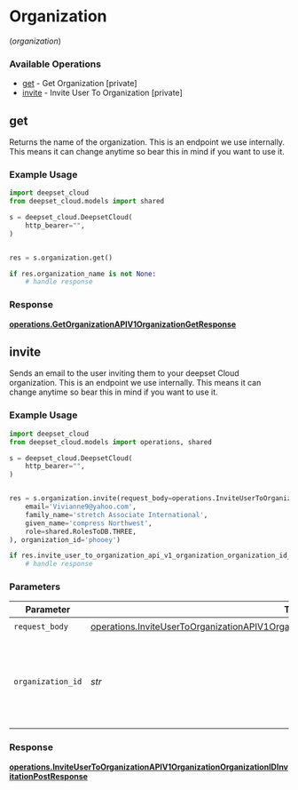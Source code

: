 # Organization
(*organization*)

### Available Operations

* [get](#get) - Get Organization [private]
* [invite](#invite) - Invite User To Organization [private]

## get

Returns the name of the organization. This is an endpoint we use internally. This means it can change anytime so bear this in mind if you want to use it.

### Example Usage

```python
import deepset_cloud
from deepset_cloud.models import shared

s = deepset_cloud.DeepsetCloud(
    http_bearer="",
)


res = s.organization.get()

if res.organization_name is not None:
    # handle response
```


### Response

**[operations.GetOrganizationAPIV1OrganizationGetResponse](../../models/operations/getorganizationapiv1organizationgetresponse.md)**


## invite

Sends an email to the user inviting them to your deepset Cloud organization. This is an endpoint we use internally. This means it can change anytime so bear this in mind if you want to use it.

### Example Usage

```python
import deepset_cloud
from deepset_cloud.models import operations, shared

s = deepset_cloud.DeepsetCloud(
    http_bearer="",
)


res = s.organization.invite(request_body=operations.InviteUserToOrganizationAPIV1OrganizationOrganizationIDInvitationPostUserInvitation(
    email='Vivianne9@yahoo.com',
    family_name='stretch Associate International',
    given_name='compress Northwest',
    role=shared.RolesToDB.THREE,
), organization_id='phooey')

if res.invite_user_to_organization_api_v1_organization_organization_id_invitation_post_201_application_json_any is not None:
    # handle response
```

### Parameters

| Parameter                                                                                                                                                                                                        | Type                                                                                                                                                                                                             | Required                                                                                                                                                                                                         | Description                                                                                                                                                                                                      |
| ---------------------------------------------------------------------------------------------------------------------------------------------------------------------------------------------------------------- | ---------------------------------------------------------------------------------------------------------------------------------------------------------------------------------------------------------------- | ---------------------------------------------------------------------------------------------------------------------------------------------------------------------------------------------------------------- | ---------------------------------------------------------------------------------------------------------------------------------------------------------------------------------------------------------------- |
| `request_body`                                                                                                                                                                                                   | [operations.InviteUserToOrganizationAPIV1OrganizationOrganizationIDInvitationPostUserInvitation](../../models/operations/inviteusertoorganizationapiv1organizationorganizationidinvitationpostuserinvitation.md) | :heavy_check_mark:                                                                                                                                                                                               | N/A                                                                                                                                                                                                              |
| `organization_id`                                                                                                                                                                                                | *str*                                                                                                                                                                                                            | :heavy_check_mark:                                                                                                                                                                                               | A unique identifier of the organization. You can obtain it from Get Organization.                                                                                                                                |


### Response

**[operations.InviteUserToOrganizationAPIV1OrganizationOrganizationIDInvitationPostResponse](../../models/operations/inviteusertoorganizationapiv1organizationorganizationidinvitationpostresponse.md)**

